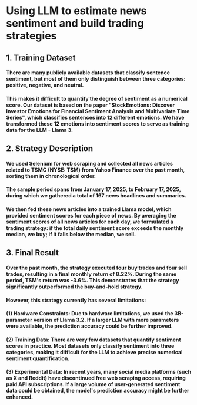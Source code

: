# Using LLM to estimate news sentiment and build trading strategies

## 1. Training Dataset
#### There are many publicly available datasets that classify sentence sentiment, but most of them only distinguish between three categories: positive, negative, and neutral.

#### This makes it difficult to quantify the degree of sentiment as a numerical score. Our dataset is based on the paper "StockEmotions: Discover Investor Emotions for Financial Sentiment Analysis and Multivariate Time Series", which classifies sentences into 12 different emotions. We have transformed these 12 emotions into sentiment scores to serve as training data for the LLM - Llama 3.

## 2. Strategy Description
#### We used Selenium for web scraping and collected all news articles related to TSMC (NYSE: TSM) from Yahoo Finance over the past month, sorting them in chronological order.

#### The sample period spans from January 17, 2025, to February 17, 2025, during which we gathered a total of 167 news headlines and summaries.

#### We then fed these news articles into a trained Llama model, which provided sentiment scores for each piece of news. By averaging the sentiment scores of all news articles for each day, we formulated a trading strategy: if the total daily sentiment score exceeds the monthly median, we buy; if it falls below the median, we sell.

## 3. Final Result

#### Over the past month, the strategy executed four buy trades and four sell trades, resulting in a final monthly return of 8.22%. During the same period, TSM's return was -3.6%. This demonstrates that the strategy significantly outperformed the buy-and-hold strategy.

#### However, this strategy currently has several limitations:

#### (1) Hardware Constraints: Due to hardware limitations, we used the 3B-parameter version of Llama 3.2. If a larger LLM with more parameters were available, the prediction accuracy could be further improved.

#### (2) Training Data: There are very few datasets that quantify sentiment scores in practice. Most datasets only classify sentiment into three categories, making it difficult for the LLM to achieve precise numerical sentiment quantification.

#### (3) Experimental Data: In recent years, many social media platforms (such as X and Reddit) have discontinued free web scraping access, requiring paid API subscriptions. If a large volume of user-generated sentiment data could be obtained, the model's prediction accuracy might be further enhanced.
